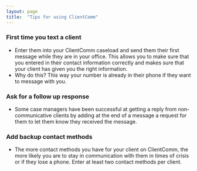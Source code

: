 ```yaml
---
layout: page
title:  "Tips for using ClientComm"
---
```



### First time you text a client

- Enter them into your ClientComm caseload and send them their first message while they are in your office. This allows you to make sure that you entered in their contact information correctly and makes sure that your client has given you the right information. 
- Why do this? This way your number is already in their phone if they want to message with you.

### Ask for a follow up response 

- Some case managers have been successful at getting a reply from non-communicative clients by adding at the end of a message a request for them to let them know they received the message.

### Add backup contact methods

- The more contact methods you have for your client on ClientComm, the more likely you are to stay in communication with them in times of crisis or if they lose a phone. Enter at least two contact methods per client.

